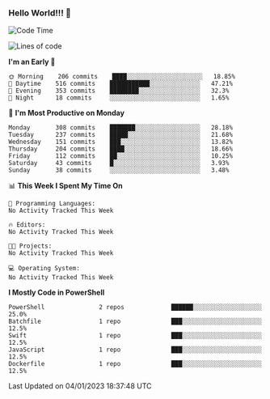### Hello World!!! 👋

<!--
**kekotek/kekotek** is a ✨ _special_ ✨ repository because its `README.md` (this file) appears on your GitHub profile.

Here are some ideas to get you started:

- 🔭 I’m currently working on ...
- 🌱 I’m currently learning ...
- 👯 I’m looking to collaborate on ...
- 🤔 I’m looking for help with ...
- 💬 Ask me about ...
- 📫 How to reach me: ...
- 😄 Pronouns: ...
- ⚡ Fun fact: ...
-->

<!--START_SECTION:waka-->
![Code Time](http://img.shields.io/badge/Code%20Time-361%20hrs%2013%20mins-blue)

![Lines of code](https://img.shields.io/badge/From%20Hello%20World%20I%27ve%20Written-20%20Thousand%20lines%20of%20code-blue)

**I'm an Early 🐤** 

```text
🌞 Morning    206 commits    ████░░░░░░░░░░░░░░░░░░░░░   18.85% 
🌆 Daytime    516 commits    ███████████░░░░░░░░░░░░░░   47.21% 
🌃 Evening    353 commits    ████████░░░░░░░░░░░░░░░░░   32.3% 
🌙 Night      18 commits     ░░░░░░░░░░░░░░░░░░░░░░░░░   1.65%

```
📅 **I'm Most Productive on Monday** 

```text
Monday       308 commits    ███████░░░░░░░░░░░░░░░░░░   28.18% 
Tuesday      237 commits    █████░░░░░░░░░░░░░░░░░░░░   21.68% 
Wednesday    151 commits    ███░░░░░░░░░░░░░░░░░░░░░░   13.82% 
Thursday     204 commits    ████░░░░░░░░░░░░░░░░░░░░░   18.66% 
Friday       112 commits    ██░░░░░░░░░░░░░░░░░░░░░░░   10.25% 
Saturday     43 commits     █░░░░░░░░░░░░░░░░░░░░░░░░   3.93% 
Sunday       38 commits     ░░░░░░░░░░░░░░░░░░░░░░░░░   3.48%

```


📊 **This Week I Spent My Time On** 

```text
💬 Programming Languages: 
No Activity Tracked This Week

🔥 Editors: 
No Activity Tracked This Week

🐱‍💻 Projects: 
No Activity Tracked This Week

💻 Operating System: 
No Activity Tracked This Week

```

**I Mostly Code in PowerShell** 

```text
PowerShell               2 repos             ██████░░░░░░░░░░░░░░░░░░░   25.0% 
Batchfile                1 repo              ███░░░░░░░░░░░░░░░░░░░░░░   12.5% 
Swift                    1 repo              ███░░░░░░░░░░░░░░░░░░░░░░   12.5% 
JavaScript               1 repo              ███░░░░░░░░░░░░░░░░░░░░░░   12.5% 
Dockerfile               1 repo              ███░░░░░░░░░░░░░░░░░░░░░░   12.5%

```



 Last Updated on 04/01/2023 18:37:48 UTC
<!--END_SECTION:waka-->
